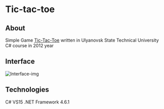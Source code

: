 # Tic-tac-toe

## About
Simple Game [Tic-Tac-Toe](https://en.wikipedia.org/wiki/Tic-tac-toe "Tic-Tac-Toe") 
written in Ulyanovsk State Technical University C# course in 2012 year 

## Interface
![Interface-img](https://github.com/Bubliks/Tic-tac-toe/tree/master/img/img.png "Interface")

## Technologies
C# VS15 .NET Framework 4.6.1
